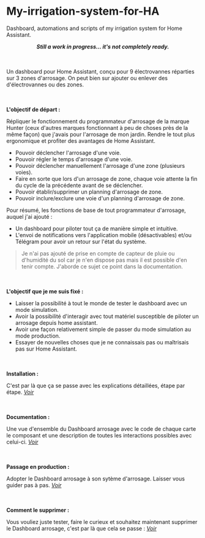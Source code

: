 # My-irrigation-system-for-HA
Dashboard, automations and scripts of my irrigation system for Home Assistant.

***<p align="center">Still a work in progress... it's not completely ready.</p>***

 <br><br>
Un dashboard pour Home Assistant, conçu pour 9 électrovannes réparties sur 3 zones d'arrosage. On peut bien sur ajouter ou enlever des d'électrovannes ou des zones.

<br><br>
**L'objectif de départ :**

Répliquer le fonctionnement du programmateur d'arrosage de la marque Hunter (ceux d'autres marques fonctionnant à peu de choses près de la même façon) que j'avais pour l'arrosage de mon jardin. Rendre le tout plus ergonomique et profiter des avantages de Home Assistant.

- Pouvoir déclencher l'arrosage d'une voie.
- Pouvoir régler le temps d'arrosage d'une voie.
- Pouvoir déclencher manuellement l'arrosage d'une zone (plusieurs voies).
- Faire en sorte que lors d'un arrosage de zone, chaque voie attente la fin du cycle de la précédente avant de se déclencher.
- Pouvoir établir/supprimer un planning d'arrosage de zone.
- Pouvoir inclure/exclure une voie d'un planning d'arrosage de zone.

Pour résumé, les fonctions de base de tout programmateur d'arrosage, auquel j'ai ajouté :

- Un dashboard pour piloter tout ça de manière simple et intuitive.
- L'envoi de notifications vers l'application mobile (désactivables) et/ou Télégram pour avoir un retour sur l'état du système.
> Je n'ai pas ajouté de prise en compte de capteur de pluie ou d'humidité du sol car je n'en dispose pas mais il est possible d'en tenir compte. J'aborde ce sujet ce point dans la documentation.

<br><br>
**L'objectif que je me suis fixé :**

- Laisser la possibilité à tout le monde de tester le dashboard avec un mode simulation.
- Avoir la possibilité d'interagir avec tout matériel susceptible de piloter un arrosage depuis home assistant.
- Avoir une façon relativement simple de passer du mode simulation au mode production.
- Essayer de nouvelles choses que je ne connaissais pas ou maîtrisais pas sur Home Assistant.

<br><br>
**Installation :**

C'est par là que ça se passe avec les explications détaillées, étape par étape. *[Voir](https://github.com/tochy83/My-irrigation-system-for-HA/blob/main/INSTALLATION.md)*

<br><br>
**Documentation :**

Une vue d'ensemble du Dashboard arrosage avec le code de chaque carte le composant et une description de toutes les interactions possibles avec celui-ci. *[Voir](https://github.com/tochy83/My-irrigation-system-for-HA/blob/main/DASHBOARD.md)*

<br><br>
**Passage en production :**

Adopter le Dashboard arrosage à son sytème d'arrosage. Laisser vous guider pas à pas. *[Voir](https://github.com/tochy83/My-irrigation-system-for-HA/blob/main/PRODUCTION.md)*

<br><br>
**Comment le supprimer :**

Vous vouliez juste tester, faire le curieux et souhaitez maintenant supprimer le Dashboard arrosage, c'est par là que cela se passe : *[Voir](https://github.com/tochy83/My-irrigation-system-for-HA/blob/main/SUPPRESSION.md)*
